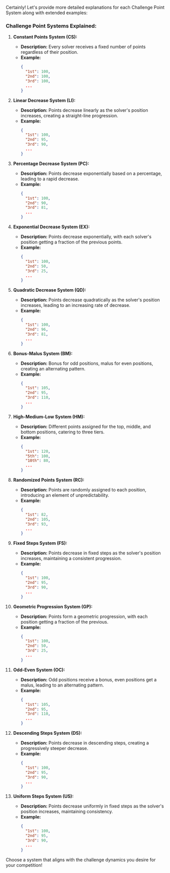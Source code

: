 Certainly! Let's provide more detailed explanations for each Challenge Point System along with extended examples:

### Challenge Point Systems Explained:

1. **Constant Points System (CS):**
   - **Description:** Every solver receives a fixed number of points regardless of their position.
   - **Example:**
     ```json
     {
       "1st": 100,
       "2nd": 100,
       "3rd": 100,
       ...
     }
     ```

2. **Linear Decrease System (LI):**
   - **Description:** Points decrease linearly as the solver's position increases, creating a straight-line progression.
   - **Example:**
     ```json
     {
       "1st": 100,
       "2nd": 95,
       "3rd": 90,
       ...
     }
     ```

3. **Percentage Decrease System (PC):**
   - **Description:** Points decrease exponentially based on a percentage, leading to a rapid decrease.
   - **Example:**
     ```json
     {
       "1st": 100,
       "2nd": 90,
       "3rd": 81,
       ...
     }
     ```

4. **Exponential Decrease System (EX):**
   - **Description:** Points decrease exponentially, with each solver's position getting a fraction of the previous points.
   - **Example:**
     ```json
     {
       "1st": 100,
       "2nd": 50,
       "3rd": 25,
       ...
     }
     ```

5. **Quadratic Decrease System (QD):**
   - **Description:** Points decrease quadratically as the solver's position increases, leading to an increasing rate of decrease.
   - **Example:**
     ```json
     {
       "1st": 100,
       "2nd": 96,
       "3rd": 81,
       ...
     }
     ```

6. **Bonus-Malus System (BM):**
   - **Description:** Bonus for odd positions, malus for even positions, creating an alternating pattern.
   - **Example:**
     ```json
     {
       "1st": 105,
       "2nd": 95,
       "3rd": 110,
       ...
     }
     ```

7. **High-Medium-Low System (HM):**
   - **Description:** Different points assigned for the top, middle, and bottom positions, catering to three tiers.
   - **Example:**
     ```json
     {
       "1st": 120,
       "5th": 100,
       "10th": 80,
       ...
     }
     ```

8. **Randomized Points System (RC):**
   - **Description:** Points are randomly assigned to each position, introducing an element of unpredictability.
   - **Example:**
     ```json
     {
       "1st": 82,
       "2nd": 105,
       "3rd": 93,
       ...
     }
     ```

9. **Fixed Steps System (FS):**
   - **Description:** Points decrease in fixed steps as the solver's position increases, maintaining a consistent progression.
   - **Example:**
     ```json
     {
       "1st": 100,
       "2nd": 95,
       "3rd": 90,
       ...
     }
     ```

10. **Geometric Progression System (GP):**
    - **Description:** Points form a geometric progression, with each position getting a fraction of the previous.
    - **Example:**
      ```json
      {
        "1st": 100,
        "2nd": 50,
        "3rd": 25,
        ...
      }
      ```

11. **Odd-Even System (OC):**
    - **Description:** Odd positions receive a bonus, even positions get a malus, leading to an alternating pattern.
    - **Example:**
      ```json
      {
        "1st": 105,
        "2nd": 95,
        "3rd": 110,
        ...
      }
      ```

12. **Descending Steps System (DS):**
    - **Description:** Points decrease in descending steps, creating a progressively steeper decrease.
    - **Example:**
      ```json
      {
        "1st": 100,
        "2nd": 95,
        "3rd": 90,
        ...
      }
      ```

13. **Uniform Steps System (US):**
    - **Description:** Points decrease uniformly in fixed steps as the solver's position increases, maintaining consistency.
    - **Example:**
      ```json
      {
        "1st": 100,
        "2nd": 95,
        "3rd": 90,
        ...
      }
      ```

Choose a system that aligns with the challenge dynamics you desire for your competition!
